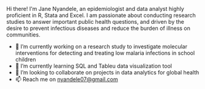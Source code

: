 Hi there! I'm Jane Nyandele, an epidemiologist and data analyst highly proficient in R, Stata and Excel. I am passionate about conducting research studies to answer important public health questions, and driven by the desire to prevent infectious diseases and reduce the burden of illness on communities.


- 🔭 I’m currently working on a research study to investigate molecular interventions for detecting and treating low malaria infections in school children
- 🌱 I’m currently learning SQL and Tableu data visualization tool
- 👯 I’m looking to collaborate on projects in data analytics for global health
- 📫 Reach me on nyandele07@gmail.com
